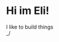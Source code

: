 # Hi im Eli!

I like to build things          
                                                                                                                _/                        
```
